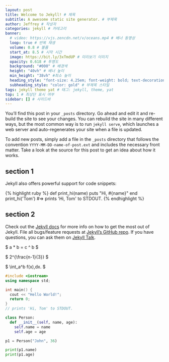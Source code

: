 ```yaml
---
layout: post
title: Welcome to Jekyll! # 제목
subtitle: A awesome static site generator. # 부제목
author: Jeffrey # 작성자
categories: jekyll # 카테고리
banner:
  # video: https://vjs.zencdn.net/v/oceans.mp4 # 배너 동영상
  loop: true # 반복 재생
  volume: 0.8 # 볼륨
  start_at: 8.5 # 시작 시간
  image: https://bit.ly/3xTmdUP # 미리보기 이미지
  opacity: 0.618 # 투명도
  background: "#000" # 배경색
  height: "40vh" # 배너 높이
  min_height: "38vh" #최소 높이
  heading_style: "font-size: 4.25em; font-weight: bold; text-decoration: underline" # 제목 스타일
  subheading_style: "color: gold" # 부제목 스타일
tags: jekyll theme yat # 태그: jekyll, theme, yat
top: 1 # 최상단 표시 여부
sidebar: [] # 사이드바
---
```

<!-- '' == 강조 -->
You’ll find this post in your `_posts` directory. Go ahead and edit it and re-build the site to see your changes. You can rebuild the site in many different ways, but the most common way is to run `jekyll serve`, which launches a web server and auto-regenerates your site when a file is updated.

To add new posts, simply add a file in the `_posts` directory that follows the convention `YYYY-MM-DD-name-of-post.ext` and includes the necessary front matter. Take a look at the source for this post to get an idea about how it works.

<!-- ## == 제목 2 -->
## section 1 

Jekyll also offers powerful support for code snippets:

<!-- {% highlight ruby %}{% endhighlight %} == 루비 코드 박스 -->
{% highlight ruby %}
def print_hi(name)
puts "Hi, #{name}"
end
print_hi('Tom')
#=> prints 'Hi, Tom' to STDOUT.
{% endhighlight %}
<!-- 루비 코드 박스 end -->

## section 2

<!-- [] == 하이퍼링크 -->
Check out the [Jekyll docs][jekyll-docs] for more info on how to get the most out of Jekyll. File all bugs/feature requests at [Jekyll’s GitHub repo][jekyll-gh]. If you have questions, you can ask them on [Jekyll Talk][jekyll-talk].

[jekyll-docs]: https://jekyllrb.com/docs/home
[jekyll-gh]: https://github.com/jekyll/jekyll
[jekyll-talk]: https://talk.jekyllrb.com/

$ a \* b = c ^ b $

$ 2^{\frac{n-1}{3}} $

$ \int_a^b f(x)\,dx. $

<!-- ```cpp,``` == cpp 코드 박스  -->
```cpp
#include <iostream>
using namespace std;

int main() {
  cout << "Hello World!";
  return 0;
}
// prints 'Hi, Tom' to STDOUT.
```

<!-- ```python,``` == python 코드 박스  -->
```python
class Person:
  def __init__(self, name, age):
    self.name = name
    self.age = age

p1 = Person("John", 36)

print(p1.name)
print(p1.age)
```

